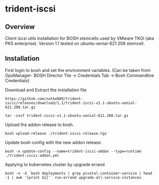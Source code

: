 # trident-iscsi

## Overview
Client iscsi utils installation for BOSH stemcells used by VMware TKGI (aka PKS enterprise).
Version 1.1 tested on ubuntu-xenial-621.208 stemcell.

## Installation

First login to bosh and set the environment variables. (Can be taken from OpsManager- BOSH Director Tile -> Credentials Tab -> Bosh Commandline Credentials) 

Download and Extract the installation file
~~~~
https://github.com/natke889/trident-iscsi/releases/download/1.1/trident-iscsi-v1.1-ubuntu-xenial-621.208.tar.gz

tar -zxvf trident-iscsi-v1.1-ubuntu-xenial-621.208.tar.gz
~~~~

Upload the addon release to bosh.
~~~~
bosh upload-release ./trident-iscsi-release.tgz
~~~~

Update bosh config with the new addon release.
~~~~
bosh -n update-config --name=trident-iscsi-addon --type=runtime ./trident-iscsi-addon.yml
~~~~

Applying to kubernetes cluster by upgrade errand
~~~~
bosh -n -d `bosh deployments | grep pivotal-container-service | head -1 | awk '{print $1}'` run-errand upgrade-all-service-instances
~~~~
